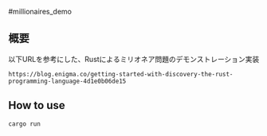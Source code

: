 #millionaires_demo

## 概要
以下URLを参考にした、Rustによるミリオネア問題のデモンストレーション実装

`https://blog.enigma.co/getting-started-with-discovery-the-rust-programming-language-4d1e0b06de15`

## How to use

`cargo run`

